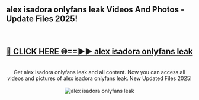 <h2>alex isadora onlyfans leak Videos And Photos - Update Files 2025!</h2>
<br>
<div align="center">
<h2><a href="https://top-ai-tools.click/QrbHav" rel="nofollow">🔴 CLICK HERE 🌐==►► alex isadora onlyfans leak</a></h2>
<br>
Get alex isadora onlyfans leak and all content. Now you can access all videos and pictures of alex isadora onlyfans leak. New Updated Files 2025!
<br>
<br>
<a href="https://top-ai-tools.click/QrbHav" rel="nofollow" data-target="animated-image.originalLink"><img src="https://i.ibb.co.com/WyWwxjT/player-gif2.gif" alt="alex isadora onlyfans leak" style="max-width: 100%; display: inline-block;" data-target="animated-image.originalImage"></a>
</div>
<br>